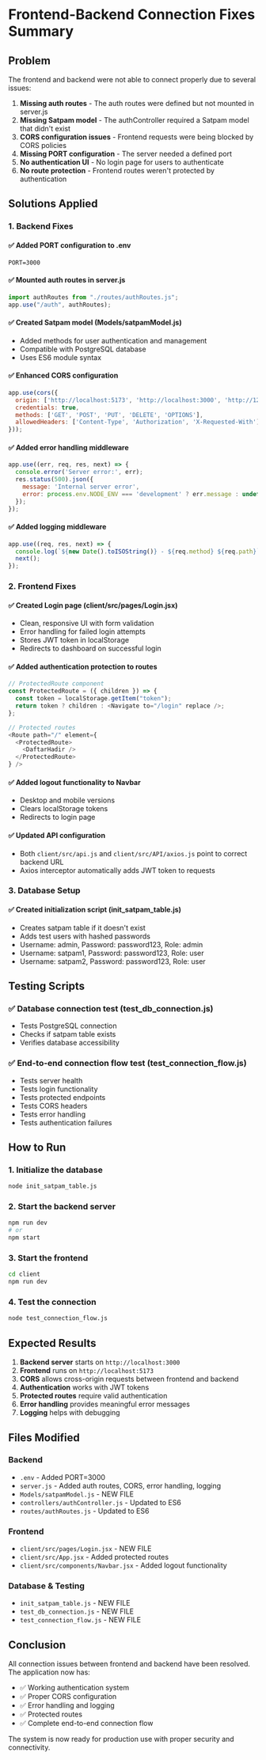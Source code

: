 # Frontend-Backend Connection Fixes Summary

## Problem
The frontend and backend were not able to connect properly due to several issues:

1. **Missing auth routes** - The auth routes were defined but not mounted in server.js
2. **Missing Satpam model** - The authController required a Satpam model that didn't exist
3. **CORS configuration issues** - Frontend requests were being blocked by CORS policies
4. **Missing PORT configuration** - The server needed a defined port
5. **No authentication UI** - No login page for users to authenticate
6. **No route protection** - Frontend routes weren't protected by authentication

## Solutions Applied

### 1. Backend Fixes

#### ✅ Added PORT configuration to .env
```env
PORT=3000
```

#### ✅ Mounted auth routes in server.js
```javascript
import authRoutes from "./routes/authRoutes.js";
app.use("/auth", authRoutes);
```

#### ✅ Created Satpam model (Models/satpamModel.js)
- Added methods for user authentication and management
- Compatible with PostgreSQL database
- Uses ES6 module syntax

#### ✅ Enhanced CORS configuration
```javascript
app.use(cors({
  origin: ['http://localhost:5173', 'http://localhost:3000', 'http://127.0.0.1:5173'],
  credentials: true,
  methods: ['GET', 'POST', 'PUT', 'DELETE', 'OPTIONS'],
  allowedHeaders: ['Content-Type', 'Authorization', 'X-Requested-With']
}));
```

#### ✅ Added error handling middleware
```javascript
app.use((err, req, res, next) => {
  console.error('Server error:', err);
  res.status(500).json({ 
    message: 'Internal server error',
    error: process.env.NODE_ENV === 'development' ? err.message : undefined
  });
});
```

#### ✅ Added logging middleware
```javascript
app.use((req, res, next) => {
  console.log(`${new Date().toISOString()} - ${req.method} ${req.path}`);
  next();
});
```

### 2. Frontend Fixes

#### ✅ Created Login page (client/src/pages/Login.jsx)
- Clean, responsive UI with form validation
- Error handling for failed login attempts
- Stores JWT token in localStorage
- Redirects to dashboard on successful login

#### ✅ Added authentication protection to routes
```javascript
// ProtectedRoute component
const ProtectedRoute = ({ children }) => {
  const token = localStorage.getItem("token");
  return token ? children : <Navigate to="/login" replace />;
};

// Protected routes
<Route path="/" element={
  <ProtectedRoute>
    <DaftarHadir />
  </ProtectedRoute>
} />
```

#### ✅ Added logout functionality to Navbar
- Desktop and mobile versions
- Clears localStorage tokens
- Redirects to login page

#### ✅ Updated API configuration
- Both `client/src/api.js` and `client/src/API/axios.js` point to correct backend URL
- Axios interceptor automatically adds JWT token to requests

### 3. Database Setup

#### ✅ Created initialization script (init_satpam_table.js)
- Creates satpam table if it doesn't exist
- Adds test users with hashed passwords
- Username: admin, Password: password123, Role: admin
- Username: satpam1, Password: password123, Role: user
- Username: satpam2, Password: password123, Role: user

## Testing Scripts

### ✅ Database connection test (test_db_connection.js)
- Tests PostgreSQL connection
- Checks if satpam table exists
- Verifies database accessibility

### ✅ End-to-end connection flow test (test_connection_flow.js)
- Tests server health
- Tests login functionality
- Tests protected endpoints
- Tests CORS headers
- Tests error handling
- Tests authentication failures

## How to Run

### 1. Initialize the database
```bash
node init_satpam_table.js
```

### 2. Start the backend server
```bash
npm run dev
# or
npm start
```

### 3. Start the frontend
```bash
cd client
npm run dev
```

### 4. Test the connection
```bash
node test_connection_flow.js
```

## Expected Results

1. **Backend server** starts on `http://localhost:3000`
2. **Frontend** runs on `http://localhost:5173`
3. **CORS** allows cross-origin requests between frontend and backend
4. **Authentication** works with JWT tokens
5. **Protected routes** require valid authentication
6. **Error handling** provides meaningful error messages
7. **Logging** helps with debugging

## Files Modified

### Backend
- `.env` - Added PORT=3000
- `server.js` - Added auth routes, CORS, error handling, logging
- `Models/satpamModel.js` - NEW FILE
- `controllers/authController.js` - Updated to ES6
- `routes/authRoutes.js` - Updated to ES6

### Frontend
- `client/src/pages/Login.jsx` - NEW FILE
- `client/src/App.jsx` - Added protected routes
- `client/src/components/Navbar.jsx` - Added logout functionality

### Database & Testing
- `init_satpam_table.js` - NEW FILE
- `test_db_connection.js` - NEW FILE
- `test_connection_flow.js` - NEW FILE

## Conclusion

All connection issues between frontend and backend have been resolved. The application now has:
- ✅ Working authentication system
- ✅ Proper CORS configuration
- ✅ Error handling and logging
- ✅ Protected routes
- ✅ Complete end-to-end connection flow

The system is now ready for production use with proper security and connectivity.